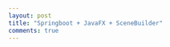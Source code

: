 ```yaml
---
layout: post
title: "Springboot + JavaFX + SceneBuilder"
comments: true
---
```


[JavaFX Scene Builder 다운로드 위치 1]:(https://www.oracle.com/technetwork/java/javase/downloads/javafxscenebuilder-info-2157684.html)
[JavaFX Scene Builder 다운로드 위치 2]:(https://www.oracle.com/java/technologies/javafxscenebuilder-1x-archive-downloads.html)
